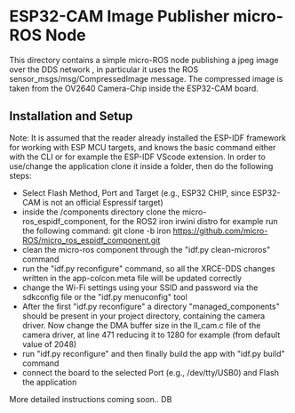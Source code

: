 # ESP32-CAM Image Publisher micro-ROS Node

This directory contains a simple micro-ROS node publishing a jpeg image over the DDS network
, in particular it uses the ROS sensor_msgs/msg/CompressedImage message.
The compressed image is taken from the OV2640 Camera-Chip inside the ESP32-CAM board.

## Installation and Setup
Note: It is assumed that the reader already installed the ESP-IDF framework for working with ESP MCU targets, and knows the basic command either with the CLI or for example the ESP-IDF VScode extension.
In order to use/change the application clone it inside a folder, then do the following steps:
- Select Flash Method, Port and Target (e.g., ESP32 CHIP, since ESP32-CAM is not an official Espressif target)
- inside the /components directory clone the micro-ros_espidf_component, for the ROS2 iron irwini distro for example run the following command:
  git clone -b iron https://github.com/micro-ROS/micro_ros_espidf_component.git
- clean the micro-ros component through the "idf.py clean-microros" command
- run the "idf.py reconfigure" command, so all the XRCE-DDS changes written in the app-colcon.meta file will be updated correctly
- change the Wi-Fi settings using your SSID and password via the sdkconfig file or the "idf.py menuconfig" tool
- After the first "idf.py reconfigure" a directory "managed_components" should be present in your project directory, containing the camera driver. Now change the DMA buffer size in the ll_cam.c file of the camera driver, at line 471 reducing it to 1280 for example (from default value of 2048)
- run "idf.py reconfigure" and then finally build the app with "idf.py build" command
- connect the board to the selected Port (e.g., /dev/tty/USB0) and Flash the application


More detailed instructions coming soon.. DB
